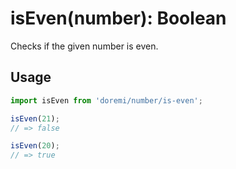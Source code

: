 # isEven(number): Boolean

Checks if the given number is even.

## Usage

```js
import isEven from 'doremi/number/is-even';

isEven(21);
// => false

isEven(20);
// => true
```
